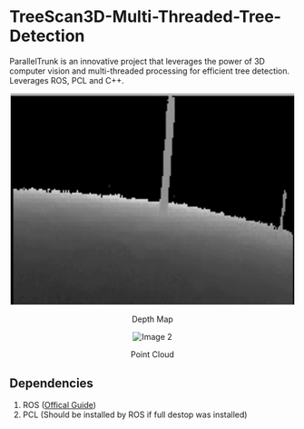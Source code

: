 # TreeScan3D-Multi-Threaded-Tree-Detection
ParallelTrunk is an innovative project that leverages the power of 3D computer vision and multi-threaded processing for efficient tree detection. Leverages ROS, PCL and C++.

<div align="center">
    <img src="assets/DepthMap.gif" alt="Image 1" width="500"/>
    <p>Depth Map</p>
</div>
<div align="center">
    <img src="assets/PointCloud.gif" alt="Image 2" width=500"/>
    <p>Point Cloud</p>
</div>

## Dependencies
1) ROS ([Offical Guide](http://wiki.ros.org/noetic/Installation/Ubuntu))
2) PCL (Should be installed by ROS if full destop was installed)
